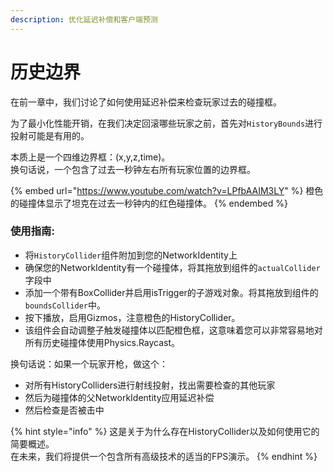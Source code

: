 ```yaml
---
description: 优化延迟补偿和客户端预测
---
```


# 历史边界

在前一章中，我们讨论了如何使用延迟补偿来检查玩家过去的碰撞框。

为了最小化性能开销，在我们决定回滚哪些玩家之前，首先对`HistoryBounds`进行投射可能是有用的。

&#x20;本质上是一个四维边界框：(x,y,z,time)。\
换句话说，一个包含了过去一秒钟左右所有玩家位置的边界框。



{% embed url="https://www.youtube.com/watch?v=LPfbAAIM3LY" %}
橙色的碰撞体显示了坦克在过去一秒钟内的红色碰撞体。
{% endembed %}

### 使用指南:

* 将`HistoryCollider`组件附加到您的NetworkIdentity上
* 确保您的NetworkIdentity有一个碰撞体，将其拖放到组件的`actualCollider`字段中
* 添加一个带有BoxCollider并启用isTrigger的子游戏对象。将其拖放到组件的`boundsCollider`中。
* 按下播放，启用Gizmos，注意橙色的HistoryCollider。
*   该组件会自动调整子触发碰撞体以匹配橙色框，这意味着您可以非常容易地对所有历史碰撞体使用Physics.Raycast。



换句话说：如果一个玩家开枪，做这个：

* 对所有HistoryColliders进行射线投射，找出需要检查的其他玩家
* 然后为碰撞体的父NetworkIdentity应用延迟补偿
* 然后检查是否被击中

{% hint style="info" %}
这是关于为什么存在HistoryCollider以及如何使用它的简要概述。\
在未来，我们将提供一个包含所有高级技术的适当的FPS演示。
{% endhint %}

